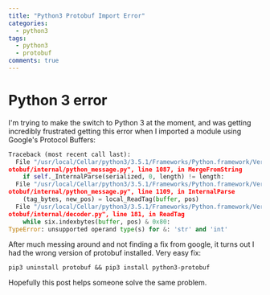 ```yaml
---
title: "Python3 Protobuf Import Error"
categories:
  - python3
tags:
  - python3
  - protobuf
comments: true
---
```


# Python 3 error

I'm trying to make the switch to Python 3 at the moment, and was getting incredibly frustrated getting this error when I imported a module using Google's Protocol Buffers:

```python
Traceback (most recent call last):
  File "/usr/local/Cellar/python3/3.5.1/Frameworks/Python.framework/Versions/3.5/lib/python3.5/site-packages/google/pr
otobuf/internal/python_message.py", line 1087, in MergeFromString
    if self._InternalParse(serialized, 0, length) != length:
  File "/usr/local/Cellar/python3/3.5.1/Frameworks/Python.framework/Versions/3.5/lib/python3.5/site-packages/google/pr
otobuf/internal/python_message.py", line 1109, in InternalParse
    (tag_bytes, new_pos) = local_ReadTag(buffer, pos)
  File "/usr/local/Cellar/python3/3.5.1/Frameworks/Python.framework/Versions/3.5/lib/python3.5/site-packages/google/pr
otobuf/internal/decoder.py", line 181, in ReadTag
    while six.indexbytes(buffer, pos) & 0x80:
TypeError: unsupported operand type(s) for &: 'str' and 'int'
```

After much messing around and not finding a fix from google, it turns out I had the wrong version of protobuf installed. Very easy fix:

```
pip3 uninstall protobuf && pip3 install python3-protobuf
```

Hopefully this post helps someone solve the same problem.

